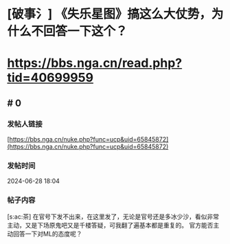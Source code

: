 # [破事氵] 《失乐星图》搞这么大仗势，为什么不回答一下这个？
# https://bbs.nga.cn/read.php?tid=40699959

## \# 0
### 发帖人链接
[https://bbs.nga.cn/nuke.php?func=ucp&uid=65845872](https://bbs.nga.cn/nuke.php?func=ucp&uid=65845872)
### 发帖时间
2024-06-28 18:04
### 帖子内容
[s:ac:茶] 在官号下发不出来，在这里发了，无论是官号还是多冰少沙，看似非常主动，又是下场原鬼吧又是千楼答疑，可我翻了遍基本都是重复的。
官方能否主动回答一下对ML的态度呢？

